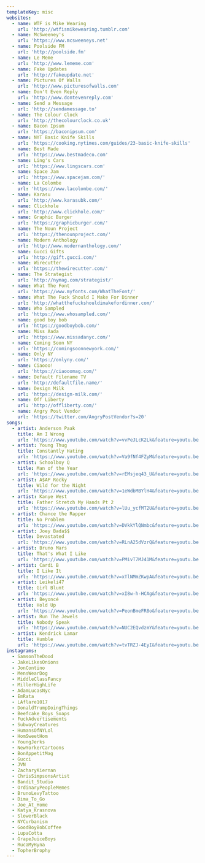 ```yaml
---
templateKey: misc
websites:
  - name: WTF is Mike Wearing
    url: 'http://wtfismikewearing.tumblr.com'
  - name: McSweeney's
    url: 'https://www.mcsweeneys.net'
  - name: Poolside FM
    url: 'http://poolside.fm'
  - name: Le Meme
    url: 'http://www.lememe.com'
  - name: Fake Updates
    url: 'http://fakeupdate.net'
  - name: Pictures Of Walls
    url: 'http://www.picturesofwalls.com'
  - name: Don't Even Reply
    url: 'http://www.dontevenreply.com'
  - name: Send a Message
    url: 'http://sendamessage.to'
  - name: The Colour Clock
    url: 'http://thecolourclock.co.uk'
  - name: Bacon Ipsum
    url: 'https://baconipsum.com'
  - name: NYT Basic Knife Skills
    url: 'https://cooking.nytimes.com/guides/23-basic-knife-skills'
  - name: Best Made
    url: 'https://www.bestmadeco.com'
  - name: Ling's Cars
    url: 'https://www.lingscars.com'
  - name: Space Jam
    url: 'https://www.spacejam.com/'
  - name: La Colombe
    url: 'https://www.lacolombe.com/'
  - name: Karasu
    url: 'http://www.karasubk.com/'
  - name: Clickhole
    url: 'http://www.clickhole.com/'
  - name: Graphic Burger
    url: 'https://graphicburger.com/'
  - name: The Noun Project
    url: 'https://thenounproject.com/'
  - name: Modern Anthology
    url: 'http://www.modernanthology.com/'
  - name: Gucci Gifts
    url: 'http://gift.gucci.com/'
  - name: Wirecutter
    url: 'https://thewirecutter.com/'
  - name: The Strategist
    url: 'http://nymag.com/strategist/'
  - name: What The Font
    url: 'https://www.myfonts.com/WhatTheFont/'
  - name: What The Fuck Should I Make For Dinner
    url: 'http://whatthefuckshouldimakefordinner.com/'
  - name: Who Sampled
    url: 'https://www.whosampled.com/'
  - name: good boy bob
    url: 'https://goodboybob.com/'
  - name: Miss Aada
    url: 'https://www.missadanyc.com/'
  - name: Coming Soon NY
    url: 'https://comingsoonnewyork.com/'
  - name: Only NY
    url: 'https://onlyny.com/'
  - name: Ciaooo!
    url: 'https://ciaooomag.com/'
  - name: Default Filename TV
    url: 'http://defaultfile.name/'
  - name: Design Milk
    url: 'https://design-milk.com/'
  - name: Off Liberty
    url: 'http://offliberty.com/'
  - name: Angry Post Vendor
    url: 'https://twitter.com/AngryPostVendor?s=20'
songs:
  - artist: Anderson Paak
    title: Am I Wrong
    url: 'https://www.youtube.com/watch?v=vvPeJLcK2Lk&feature=youtu.be'
  - artist: Young Thug
    title: Constantly Hating
    url: 'https://www.youtube.com/watch?v=Va9fNf4FZyM&feature=youtu.be'
  - artist: Schoolboy Q
    title: Man of the Year
    url: 'https://www.youtube.com/watch?v=rEMsjeq43_U&feature=youtu.be'
  - artist: A$AP Rocky
    title: Wild for the Night
    url: 'https://www.youtube.com/watch?v=1eWdbMBYlH4&feature=youtu.be'
  - artist: Kanye West
    title: Father Stretch My Hands Pt 2
    url: 'https://www.youtube.com/watch?v=lUu_ycfMT2U&feature=youtu.be'
  - artist: Chance the Rapper
    title: No Problem
    url: 'https://www.youtube.com/watch?v=DVkkYlQNmbc&feature=youtu.be'
  - artist: Joey Bada$$
    title: Devastated
    url: 'https://www.youtube.com/watch?v=RLnA25dVzrQ&feature=youtu.be'
  - artist: Bruno Mars
    title: That's What I Like
    url: 'https://www.youtube.com/watch?v=PMivT7MJ41M&feature=youtu.be'
  - artist: Cardi B
    title: I Like It
    url: 'https://www.youtube.com/watch?v=xTlNMmZKwpA&feature=youtu.be'
  - artist: Leikeli47
    title: Girl Blunt
    url: 'https://www.youtube.com/watch?v=xI8w-h-HCAg&feature=youtu.be'
  - artist: Beyoncé
    title: Hold Up
    url: 'https://www.youtube.com/watch?v=PeonBmeFR8o&feature=youtu.be'
  - artist: Run The Jewels
    title: Nobody Speak
    url: 'https://www.youtube.com/watch?v=NUC2EQvdzmY&feature=youtu.be'
  - artist: Kendrick Lamar
    title: Humble
    url: 'https://www.youtube.com/watch?v=tvTRZJ-4EyI&feature=youtu.be'
instagrams:
  - SamsonTheDood
  - JakeLikesOnions
  - JonContino
  - MensWearDog
  - MiddleClassFancy
  - MillerHighLife
  - AdamLucasNyc
  - EmRata
  - LAflare1017
  - DonaldTrumpDoingThings
  - Beefcake_Boys_Soaps
  - FuckAdvertisements
  - SubwayCreatures
  - HumansOfNYLol
  - HomSweetHom
  - YoungJerks
  - NewYorkerCartoons
  - BonAppetitMag
  - Gucci
  - JVN
  - ZacharyKiernan
  - ChrisSimpsonsArtist
  - Bandit_Studio
  - OrdinaryPeopleMemes
  - BrunoLevyTattoo
  - Dima_To_Go
  - Joe_At_Home
  - Katya_Krasnova
  - SlowerBlack
  - NYCurbanism
  - GoodBoyBobCoffee
  - LupaCotta
  - GrapeJuiceBoys
  - RucaMyHyna
  - TopherBrophy
---
```

